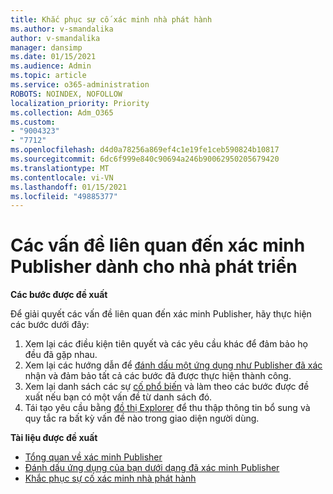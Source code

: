 ```yaml
---
title: Khắc phục sự cố xác minh nhà phát hành
ms.author: v-smandalika
author: v-smandalika
manager: dansimp
ms.date: 01/15/2021
ms.audience: Admin
ms.topic: article
ms.service: o365-administration
ROBOTS: NOINDEX, NOFOLLOW
localization_priority: Priority
ms.collection: Adm_O365
ms.custom:
- "9004323"
- "7712"
ms.openlocfilehash: d4d0a78256a869ef4c1e19fe1ceb590824b10817
ms.sourcegitcommit: 6dc6f999e840c90694a246b90062950205679420
ms.translationtype: MT
ms.contentlocale: vi-VN
ms.lasthandoff: 01/15/2021
ms.locfileid: "49885377"
---
```

# <a name="issues-related-to-publisher-verification-for-developers"></a>Các vấn đề liên quan đến xác minh Publisher dành cho nhà phát triển

**Các bước được đề xuất** 

Để giải quyết các vấn đề liên quan đến xác minh Publisher, hãy thực hiện các bước dưới đây:

1. Xem lại các điều kiện tiên quyết và các yêu cầu khác để đảm bảo họ đều đã gặp nhau.
2. Xem lại các hướng dẫn để [đánh dấu một ứng dụng như Publisher đã xác](https://docs.microsoft.com/azure/active-directory/develop/mark-app-as-publisher-verified) nhận và đảm bảo tất cả các bước đã được thực hiện thành công.
3. Xem lại danh sách các sự [cố phổ biến](https://docs.microsoft.com/azure/active-directory/develop/troubleshoot-publisher-verification#common-issues) và làm theo các bước được đề xuất nếu bạn có một vấn đề từ danh sách đó.
4. Tái tạo yêu cầu bằng [đồ thị Explorer](https://docs.microsoft.com/azure/active-directory/develop/troubleshoot-publisher-verification#making-microsoft-graph-api-calls) để thu thập thông tin bổ sung và quy tắc ra bất kỳ vấn đề nào trong giao diện người dùng.

**Tài liệu được đề xuất**

- [Tổng quan về xác minh Publisher](https://docs.microsoft.com/azure/active-directory/develop/publisher-verification-overview) 
- [Đánh dấu ứng dụng của bạn dưới dạng đã xác minh Publisher](https://docs.microsoft.com/azure/active-directory/develop/mark-app-as-publisher-verified) 
- [Khắc phục sự cố xác minh nhà phát hành](https://docs.microsoft.com/azure/active-directory/develop/troubleshoot-publisher-verification)

